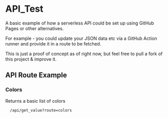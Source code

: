 # API_Test

A basic example of how a serverless API could be set up using GitHub Pages or other alternatives. 

For example - you could update your JSON data etc via a GitHub Action runner and provide it in a route to be fetched.

This is just a proof of concept as of right now, but feel free to pull a fork of this project & improve it. 

## API Route Example

### Colors

Returns a basic list of colors


      /api/get_value?route=colors


<!--- HTML CONTENT ---

<script> 

// Put the content you want to show under Template with no HTML comments!

var Template = `     ` 


// Put the content of your head content if any
document.head.innerHTML = "" 

window.location.href = "api/"
// document.body.innerHTML = Template </script>

